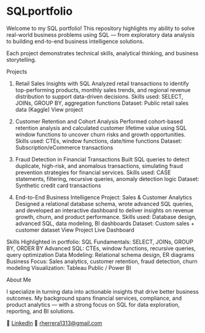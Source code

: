 # SQLportfolio
Welcome to my SQL portfolio!
This repository highlights my ability to solve real-world business problems using SQL — from exploratory data analysis to building end-to-end business intelligence solutions.

Each project demonstrates technical skills, analytical thinking, and business storytelling.

Projects
1. Retail Sales Insights with SQL
Analyzed retail transactions to identify top-performing products, monthly sales trends, and regional revenue distribution to support data-driven decisions.
Skills used: SELECT, JOINs, GROUP BY, aggregation functions
Dataset: Public retail sales data (Kaggle)
View project

2. Customer Retention and Cohort Analysis
Performed cohort-based retention analysis and calculated customer lifetime value using SQL window functions to uncover churn risks and growth opportunities.
Skills used: CTEs, window functions, date/time functions
Dataset: Subscription/eCommerce transactions

3. Fraud Detection in Financial Transactions
Built SQL queries to detect duplicate, high-risk, and anomalous transactions, simulating fraud prevention strategies for financial services.
Skills used: CASE statements, filtering, recursive queries, anomaly detection logic
Dataset: Synthetic credit card transactions

4. End-to-End Business Intelligence Project: Sales & Customer Analytics
Designed a relational database schema, wrote advanced SQL queries, and developed an interactive dashboard to deliver insights on revenue growth, churn, and product performance.
Skills used: Database design, advanced SQL, data modeling, BI dashboards
Dataset: Custom sales + customer dataset
View Project
Live Dashboard


Skills Highlighted in portfolio:
SQL Fundamentals: SELECT, JOINs, GROUP BY, ORDER BY
Advanced SQL: CTEs, window functions, recursive queries, query optimization
Data Modeling: Relational schema design, ER diagrams
Business Focus: Sales analytics, customer retention, fraud detection, churn modeling
Visualization: Tableau Public / Power BI

About Me

I specialize in turning data into actionable insights that drive better business outcomes. My background spans financial services, compliance, and product analytics — with a strong focus on SQL for data exploration, reporting, and BI solutions.

💼 [LinkedIn](https://www.linkedin.com/in/robert-herrera-4247a714)
📧 rherrera1313@gmail.com
